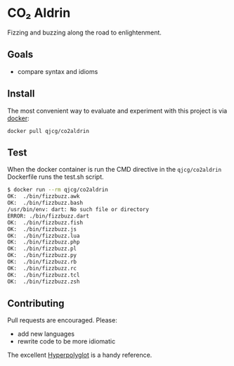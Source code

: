 # CO₂ Aldrin

Fizzing and buzzing along the road to enlightenment.

## Goals

- compare syntax and idioms


## Install

The most convenient way to evaluate and experiment with this
project is via [docker](https://www.docker.com):

```
docker pull qjcg/co2aldrin
```


## Test

When the docker container is run the CMD directive in the `qjcg/co2aldrin` Dockerfile runs
the test.sh script. 

```sh
$ docker run --rm qjcg/co2aldrin
OK:  ./bin/fizzbuzz.awk
OK:  ./bin/fizzbuzz.bash
/usr/bin/env: dart: No such file or directory
ERROR: ./bin/fizzbuzz.dart
OK:  ./bin/fizzbuzz.fish
OK:  ./bin/fizzbuzz.js
OK:  ./bin/fizzbuzz.lua
OK:  ./bin/fizzbuzz.php
OK:  ./bin/fizzbuzz.pl
OK:  ./bin/fizzbuzz.py
OK:  ./bin/fizzbuzz.rb
OK:  ./bin/fizzbuzz.rc
OK:  ./bin/fizzbuzz.tcl
OK:  ./bin/fizzbuzz.zsh
```


## Contributing

Pull requests are encouraged. Please:

- add new languages
- rewrite code to be more idiomatic

The excellent [Hyperpolyglot](http://hyperpolyglot.org/)
is a handy reference.
